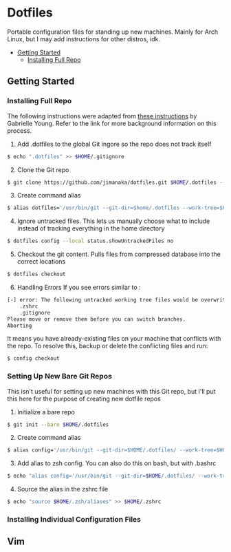 # Dotfiles
Portable configuration files for standing up new machines. Mainly for Arch Linux, but I may add instructions for other distros, idk.

* [Getting Started](#getting-started)
    * [Installing Full Repo](#installing-full-repo)

## Getting Started
### Installing Full Repo
The following instructions were adapted from [these instructions](https://www.ackama.com/what-we-think/the-best-way-to-store-your-dotfiles-a-bare-git-repository-explained/) by Gabrielle Young. Refer to the link for more background information on this process.

1. Add .dotfiles to the global Git ingore so the repo does not track itself
```bash
$ echo ".dotfiles" >> $HOME/.gitignore
```

2. Clone the Git repo
```bash
$ git clone https://github.com/jimanaka/dotfiles.git $HOME/.dotfiles --bare
```

3. Create command alias
```bash
$ alias dotfiles='/usr/bin/git --git-dir=$home/.dotfiles --work-tree=$HOME
```

4. Ignore untracked files. This lets us manually choose what to include instead of tracking everything in the home directory
```bash
$ dotfiles config --local status.showUntrackedFiles no 
```

5. Checkout the git content. Pulls files from compressed database into the correct locations
```bash
$ dotfiles checkout 
```

6. Handling Errors
If you see errors similar to :
```bash
[-] error: The following untracked working tree files would be overwritten by checkout:
    .zshrc
    .gitignore
Please move or remove them before you can switch branches.
Aborting
```
It means you have already-existing files on your machine that conflicts with the repo. To resolve this, backup or delete the conflicting files and run:
```bash 
$ config checkout 
```

### Setting Up New Bare Git Repos 
This isn't useful for setting up new machines with this Git repo, but I'll put this here for the purpose of creating new dotfile repos

1. Initialize a bare repo
```bash
$ git init --bare $HOME/.dotfiles
```

2. Create command alias
```bash
$ alias config='/usr/bin/git --git-dir=$HOME/.dotfiles/ --work-tree=$HOME'
```

3. Add alias to zsh config. You can also do this on bash, but with .bashrc
```bash
$ echo "alias config='/usr/bin/git --git-dir=$HOME/.dotfiles/ --work-tree=$HOME'" >> $HOME/.zsh/aliases
```

4. Source the alias in the zshrc file
```bash
$ echo "source $HOME/.zsh/aliases" >> $HOME/.zshrc
```

### Installing Individual Configuration Files



## Vim
